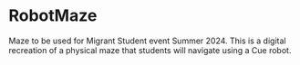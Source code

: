 # RobotMaze
Maze to be used for Migrant Student event Summer 2024. This is a digital recreation of a physical maze that students will navigate using a Cue robot.
